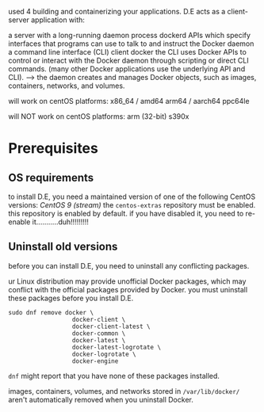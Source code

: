 used 4 building and containerizing your applications. 
D.E acts as a client-server application with:

a server with a long-running daemon process dockerd
APIs which specify interfaces that programs can use to talk to and instruct the Docker daemon
a command line interface (CLI) client docker
the CLI uses Docker APIs to control or interact with the Docker daemon through scripting or direct CLI commands. (many other Docker applications use the underlying API and CLI). --> the daemon creates and manages Docker objects, such as images, containers, networks, and volumes.


will work on centOS platforms:
x86_64 / amd64 
arm64 / aarch64
ppc64le

will NOT work on centOS platforms: 
arm (32-bit)
s390x

# Prerequisites
## OS requirements
to install D.E, you need a maintained version of one of the following CentOS versions:
*CentOS 9 (stream)*
the ``` centos-extras ``` repository must be enabled. this repository is enabled by default. if you have disabled it, you need to re-enable it...........duh!!!!!!!!!

## Uninstall old versions
before you can install D.E, you need to uninstall any conflicting packages.

ur Linux distribution may provide unofficial Docker packages, which may conflict with the official packages provided by Docker. you must uninstall these packages before you install D.E.
```
sudo dnf remove docker \
                  docker-client \
                  docker-client-latest \
                  docker-common \
                  docker-latest \
                  docker-latest-logrotate \
                  docker-logrotate \
                  docker-engine
```
```dnf``` might report that you have none of these packages installed.

images, containers, volumes, and networks stored in ```/var/lib/docker/``` aren't automatically removed when you uninstall Docker.
